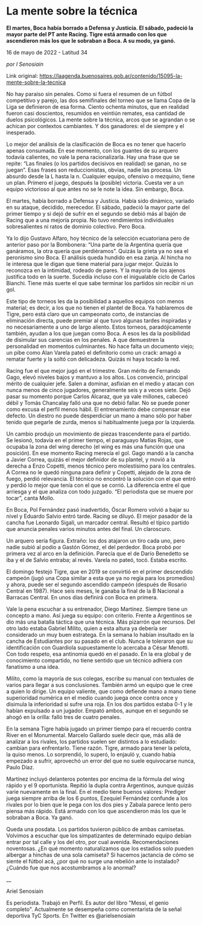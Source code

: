 # La mente sobre la técnica

**El martes, Boca había borrado a Defensa y Justicia. El sábado, padeció la mayor parte del PT ante Racing. Tigre está armado con los que ascendieron más los que le sobraban a Boca. A su modo, ya ganó.**

16 de mayo de 2022 - Latitud 34

_por l Senosiain_

Link original: https://laagenda.buenosaires.gob.ar/contenido/15095-la-mente-sobre-la-tecnica



No hay paraíso sin penales. Como si fuera el resumen de un fútbol competitivo y parejo, las dos semifinales del torneo que se llama Copa de la Liga se definieron de esa forma. Ciento ochenta minutos, que en realidad fueron casi doscientos, resumidos en veintiún remates, esa cantidad de duelos psicológicos. La mente sobre la técnica, arcos que se agrandan o se achican por contextos cambiantes. Y dos ganadores: el de siempre y el inesperado.




Lo mejor del análisis de la clasificación de Boca es no tener que hacerlo apenas consumada. En ese momento, con los guantes de su arquero todavía calientes, no vale la pena racionalizarla. Hay una frase que se repite: “Las finales (o los partidos decisivos en realidad) se ganan, no se juegan”. Esas frases son reduccionistas, obvias, nadie las procesa. Un absurdo desde la L hasta la n. Cualquier equipo, ofensivo o mezquino, tiene un plan. Primero el juego, después la (posible) victoria. Cuesta ver a un equipo victorioso al que antes no se le note la idea. Sin embargo, Boca.




El martes, había borrado a Defensa y Justicia. Había sido dinámico, variado en su ataque, decidido, merecedor. El sábado, padeció la mayor parte del primer tiempo y si dejó de sufrir en el segundo se debió más al bajón de Racing que a una mejoría propia. No tuvo rendimientos individuales sobresalientes ni ratos de dominio colectivo. Pero Boca.




Ya lo dijo Gustavo Alfaro, hoy técnico de la selección ecuatoriana pero de anterior paso por la Bombonera: “Una parte de la Argentina quería que ganáramos, la otra quería que perdiéramos”. Quizás la grieta ya no sea el peronismo sino Boca. El análisis queda hundido en esa zanja. Al hincha no le interesa que le digan que tiene material para jugar mejor. Quizás lo reconozca en la intimidad, rodeado de pares. Y la mayoría de los ajenos justifica todo en la suerte. Sucedía incluso con el inigualable ciclo de Carlos Bianchi. Tiene más suerte el que sabe terminar los partidos sin recibir ni un gol.




Este tipo de torneos les da la posibilidad a aquellos equipos con menos material; es decir, a los que no tienen el plantel de Boca. Ya hablaremos de Tigre, pero está claro que un campeonato corto, de instancias de eliminación directa, puede premiar al que tuvo algunas tardes inspiradas y no necesariamente a uno de largo aliento. Estos torneos, paradójicamente también, ayudan a los que juegan como Boca. A esos les da la posibilidad de disimular sus carencias en los penales. A que demuestren la personalidad en momentos culminantes. No hace falta un documento viejo; un pibe como Alan Varela pateó el definitorio como un crack: amagó a rematar fuerte y la soltó con delicadeza. Quizás ni haya tocado la red.




Racing fue el que mejor jugó en el trimestre. Gran mérito de Fernando Gago, elevó niveles bajos y mantuvo a los altos. Los convenció, principal mérito de cualquier jefe. Salen a dominar, asfixian en el medio y atacan con nunca menos de cinco jugadores, generalmente seis y a veces siete. Dejó pasar su momento porque Carlos Alcaraz, que ya vale millones, cabeceó débil y Tomás Chancalay falló una que no debió fallar. No se puede poner como excusa el perfil menos hábil. El entrenamiento debe compensar ese defecto. Un diestro no puede desperdiciar un mano a mano sólo por haber tenido que pegarle de zurda, menos si habitualmente juega por la izquierda.




Un cambio produjo un movimiento de piezas trascendente para el partido. Se lesionó, todavía en el primer tiempo, el paraguayo Matías Rojas, que ocupaba la zona del wing derecho (el wing es más una función que una posición). En ese momento Racing merecía el gol. Gago mandó a la cancha a Javier Correa, quizás el mejor definidor de su plantel, y movió a la derecha a Enzo Copetti, menos técnico pero molestísimo para los centrales. A Correa no le quedó ninguna para definir y Copetti, alejado de la zona de fuego, perdió relevancia. El técnico no encontró la solución con el que entró y perdió lo mejor que tenía con el que se corrió. La diferencia entre el que arriesga y el que analiza con todo juzgado. “El periodista que se muere por tocar”, canta Mollo.




En Boca, Pol Fernández pasó inadvertido, Óscar Romero volvió a bajar su nivel y Eduardo Salvio entró tarde. Racing se diluyó. El mejor pasador de la cancha fue Leonardo Sigali, un marcador central. Resultó el típico partido que anuncia penales varios minutos antes del final. Un claroscuro.




Un arquero sería figura. Extraño: los dos atajaron un tiro cada uno, pero nadie subió al podio a Gastón Gómez, el del perdedor. Boca probó por primera vez al arco en la definición. Parecía que el de Darío Benedetto se iba y el de Salvio entraba; al revés. Varela no pateó, tocó. Estaba escrito.




El domingo festejó Tigre, que en 2019 se convirtió en el primer descendido campeón (jugó una Copa similar a esta que ya no regía para los promedios) y ahora, puede ser el segundo ascendido campeón (después de Rosario Central en 1987). Hace seis meses, le ganaba la final de la B Nacional a Barracas Central. En unos días definirá con Boca en primera.




Vale la pena escuchar a su entrenador, Diego Martínez. Siempre tiene un concepto a mano. Así juega su equipo: con criterio. Frente a Argentinos se dio más una batalla táctica que una técnica. Más pizarrón que recursos. Del otro lado estaba Gabriel Milito, quien a esta altura ya debería ser considerado un muy buen estratega. En la semana lo habían insultado en la cancha de Estudiantes por su pasado en el club. Nunca le toleraron que su identificación con Guardiola supuestamente lo acercaba a César Menotti. Con todo respeto, esa antinomia quedó en el pasado. En la era global y de conocimiento compartido, no tiene sentido que un técnico adhiera con fanatismo a una idea.




Milito, como la mayoría de sus colegas, escribe su manual con textuales de varios para llegar a sus conclusiones. También armó un equipo que le cree a quien lo dirige. Un equipo valiente, que como defiende mano a mano tiene superioridad numérica en el medio cuando juega once contra once y disimula la inferioridad si sufre una roja. En los dos partidos estaba 0-1 y le habían expulsado a un jugador. Empató ambos, aunque en el segundo se ahogó en la orilla: falló tres de cuatro penales.




En la semana Tigre había jugado un primer tiempo para el recuerdo contra River en el Monumental. Marcelo Gallardo suele decir que, más allá de analizar a los rivales, los partidos suelen ser distintos a lo estudiado: cambian para enfrentarlo. Tiene razón. Tigre, armado para tener la pelota, la quiso menos. Lo sorprendió, lo superó, lo enjauló y, cuando había empezado a sufrir, aprovechó un error del que no suele equivocarse nunca, Paulo Díaz.




Martínez incluyó delanteros potentes por encima de la fórmula del wing rápido y el 9 oportunista. Repitió la dupla contra Argentinos, aunque quizás varíe nuevamente en la final. En el medio tiene buenos valores: Prediger juega siempre arriba de los 6 puntos, Ezequiel Fernández confunde a los rivales por lo bien que le pega con los dos pies y Zabala parece lento pero piensa más rápido. Está armado con los que ascendieron más los que le sobraban a Boca. Ya ganó.




Queda una posdata. Los partidos tuvieron público de ambas camisetas. Volvimos a escuchar que los simpatizantes de determinado equipo debían entrar por tal calle y los del otro, por cual avenida. Recomendaciones noventosas. ¿En qué momento naturalizamos que los estadios solo pueden albergar a hinchas de una sola camiseta? Si hacemos jactancia de cómo se siente el fútbol acá, ¿por qué no surge una rebelión ante lo instalado? ¿Cuándo fue que nos acostumbramos a lo anormal?




\_\_




Ariel Senosiain




Es periodista. Trabajó en Perfil. Es autor del libro "Messi, el genio completo". Actualmente se desempeña como comentarista de la señal deportiva TyC Sports. En Twitter es @arielsenosiain



